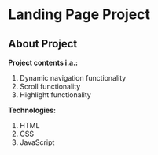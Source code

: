 # Landing Page Project


## About Project


**Project contents i.a.:**

1. Dynamic navigation functionality 
1. Scroll functionality
1. Highlight functionality

**Technologies:**
1. HTML
1. CSS
1. JavaScript
